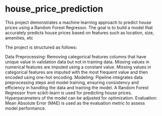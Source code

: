 # house_price_prediction
This project demonstrates a machine learning approach to predict house prices using a Random Forest Regressor. The goal is to build a model that accurately predicts house prices based on features such as location, size, amenities, etc

The project is structured as follows:

Data Preprocessing:
   Removing categorical features columns that have unique value in validation data but not in training data.
   Missing values in numerical features are imputed using a constant value.
   Missing values in categorical features are imputed with the most frequent value and then encoded using one-hot encoding.
Modeling:
   Pipeline integrates data preprocessing steps and model training, ensuring consistency and efficiency in handling the data 
   and training the model.
   A Random Forest Regressor from scikit-learn is used for predicting house prices.
   Hyperparameters of the model can be adjusted for optimization.
Evaluation:
  Mean Absolute Error (MAE) is used as the evaluation metric to assess model performance.
